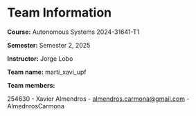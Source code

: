 # Team Information

**Course:** Autonomous Systems 2024-31641-T1

**Semester:** Semester 2, 2025

**Instructor:** Jorge Lobo

**Team name:** marti_xavi_upf

**Team members:**

254630 - Xavier Almendros - almendros.carmona@gmail.com - AlmednrosCarmona
